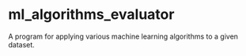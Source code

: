# ml_algorithms_evaluator
A program for applying various machine learning algorithms to a given dataset.
